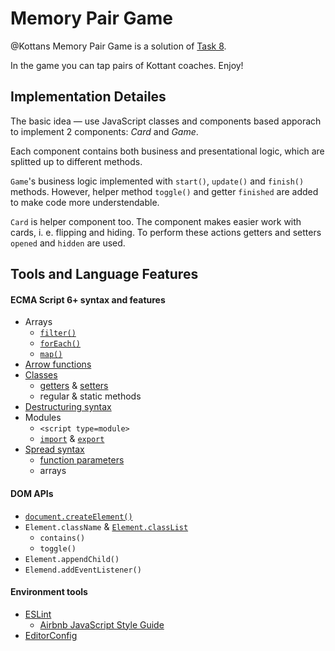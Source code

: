 # Memory Pair Game

@Kottans Memory Pair Game is a solution of [Task 8][task].

In the game you can tap pairs of Kottant coaches. Enjoy!


## Implementation Detailes

The basic idea — use JavaScript classes and components based apporach
to implement 2 components: _Card_ and _Game_.

Each component contains both business and presentational logic, which are
splitted up to different methods.

`Game`'s business logic implemented with `start()`, `update()` and `finish()`
methods. However, helper method `toggle()` and getter `finished` are added
to make code more understendable.

`Card` is helper component too. The component makes easier work with cards,
i. e. flipping and hiding. To perform these actions getters and setters
`opened` and `hidden` are used.


## Tools and Language Features

#### ECMA Script 6+ syntax and features

- Arrays
  - [`filter()`][js-array-filter]
  - [`forEach()`][js-array-foreach]
  - [`map()`][js-array-map]
- [Arrow functions][js-arrow]
- [Classes][js-classes]
  - [getters][js-getters] & [setters][js-setters]
  - regular & static methods
- [Destructuring syntax][js-destructuring]
- Modules
  - `<script type=module>`
  - [`import`][js-import] & [`export`][js-export]
- [Spread syntax][js-spread]
  - [function parameters][js-rest-params]
  - arrays

#### DOM APIs

- [`document.createElement()`][dom-createelement]
- `Element.className` & [`Element.classList`][dom-classlist]
  - `contains()`
  - `toggle()`
- `Element.appendChild()`
- `Elemend.addEventListener()`

#### Environment tools

- [ESLint][eslint]
  - [Airbnb JavaScript Style Guide][airbnb-js]
- [EditorConfig][editorconfig]


[airbnb-js]: https://github.com/airbnb/javascript
[eslint]: https://eslint.org
[editorconfig]: http://editorconfig.org
[dom-createelement]: https://developer.mozilla.org/en-US/docs/Web/API/Document/createElement
[dom-classlist]: https://developer.mozilla.org/en-US/docs/Web/API/Element/classList
[js-array-filter]: https://developer.mozilla.org/en-US/docs/Web/JavaScript/Reference/Global_Objects/Array/filter
[js-array-forEach]: https://developer.mozilla.org/en-US/docs/Web/JavaScript/Reference/Global_Objects/Array/forEach
[js-array-map]: https://developer.mozilla.org/en-US/docs/Web/JavaScript/Reference/Global_Objects/Array/map
[js-arrow]: https://developer.mozilla.org/en-US/docs/Web/JavaScript/Reference/Functions/Arrow_functions
[js-classes]: https://developer.mozilla.org/en-US/docs/Web/JavaScript/Reference/Classes
[js-destructuring]: https://developer.mozilla.org/en-US/docs/Web/JavaScript/Reference/Operators/Destructuring_assignment
[js-import]: https://developer.mozilla.org/en-US/docs/Web/JavaScript/Reference/Statements/import
[js-export]: https://developer.mozilla.org/en-US/docs/web/javascript/reference/statements/export 
[js-getters]: https://developer.mozilla.org/en-US/docs/Web/JavaScript/Reference/Functions/get
[js-rest-params]: https://developer.mozilla.org/en-US/docs/Web/JavaScript/Reference/Functions/rest_parameters
[js-setters]: https://developer.mozilla.org/en-US/docs/Web/JavaScript/Reference/Functions/set
[js-spread]: https://developer.mozilla.org/en-US/docs/Web/JavaScript/Reference/Operators/Spread_operator
[task]: https://github.com/kottans/frontend/blob/master/test08.md
